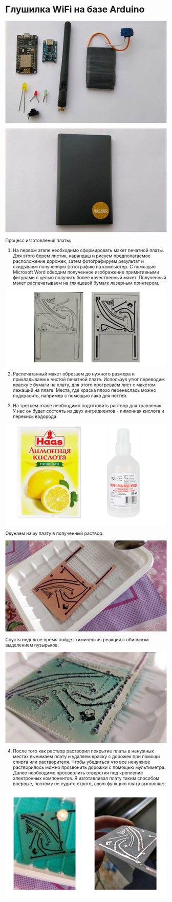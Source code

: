 # Глушилка WiFi на базе Arduino

![Image alt](https://github.com/ArtemAvanesov/Arduino-WIFI-Jammer/raw/master/Изображения/components.jpg)

![Image alt](https://github.com/ArtemAvanesov/Arduino-WIFI-Jammer/raw/master/Изображения/case.jpg)

Процесс изготовления платы: 

1) На первом этапе необходимо сформировать макет печатной платы. Для этого берем листик, карандаш и рисуем предполагаемое расположение дорожек, затем фотографируем результат и скидываем полученную фотографию на компьютер. С помощью Microsoft Word обводим полученное изображение примитивными фигурами с целью получить более качественный макет. Полученный макет распечатываем на глянцевой бумаге лазерным принтером.

![Image alt](https://github.com/ArtemAvanesov/Arduino-WIFI-Jammer/raw/master/Изображения/model.jpg)

2) Распечатанный макет обрезаем до нужного размера и прикладываем к чистой печатной плате. Используя утюг переводим краску с бумаги на плату, для этого прогреваем лист с макетом лежащий на плате. Места, где краска плохо перенеслась можно подкрасить, например с помощью лака для ногтей.

3) На третьем этапе необходимо подготовить раствор для травления. У нас он будет состоять из двух ингридиентов - лимонная кислота и перекись водорода. 

![Image alt](https://github.com/ArtemAvanesov/Arduino-WIFI-Jammer/raw/master/Изображения/ingredients.jpg)

Окунаем нашу плату в полученный раствор.

![Image alt](https://github.com/ArtemAvanesov/Arduino-WIFI-Jammer/raw/master/Изображения/board1.jpg)

Спустя недолгое время пойдет химическая реакция с обильным выделением пузырьков.

![Image alt](https://github.com/ArtemAvanesov/Arduino-WIFI-Jammer/raw/master/Изображения/board2.jpg)

4) После того как раствор растворил покрытие платы в ненужных местах вынимаем плату и удаляем краску с дорожек при помощи спирта или растворителя. Чтобы убедиться что все ненужное растворилось можно прозвонить дорожки с помощью мультиметра. Далее необходимо просверлить отверстия под крепление электронных компонентов. 
Я изготавливал плату таким способом впервые, поэтому не судите строго, свою функцию плата выполняет.

![Image alt](https://github.com/ArtemAvanesov/Arduino-WIFI-Jammer/raw/master/Изображения/board3.jpg)

